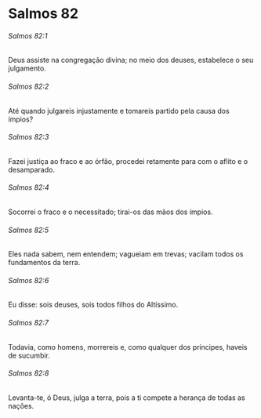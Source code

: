 # Salmos 82

###### Salmos 82:1

Deus assiste na congregação divina; no meio dos deuses, estabelece o seu julgamento.

###### Salmos 82:2

Até quando julgareis injustamente e tomareis partido pela causa dos ímpios?

###### Salmos 82:3

Fazei justiça ao fraco e ao órfão, procedei retamente para com o aflito e o desamparado.

###### Salmos 82:4

Socorrei o fraco e o necessitado; tirai-os das mãos dos ímpios.

###### Salmos 82:5

Eles nada sabem, nem entendem; vagueiam em trevas; vacilam todos os fundamentos da terra.

###### Salmos 82:6

Eu disse: sois deuses, sois todos filhos do Altíssimo.

###### Salmos 82:7

Todavia, como homens, morrereis e, como qualquer dos príncipes, haveis de sucumbir.

###### Salmos 82:8

Levanta-te, ó Deus, julga a terra, pois a ti compete a herança de todas as nações.

